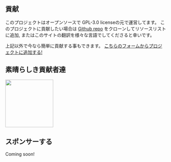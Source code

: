 ## 貢献

このプロジェクトはオープンソースで GPL-3.0 licenseの元で運営してます。 このプロジェクトに貢献したい場合は [Github repo](https://github.com/CSumm/helpmepoc) をクローンしてリソースリストに追加, またはこのサイトの翻訳を様々な言語でしてくださると幸いです。

上記以外で今なら簡単に貢献する事もできます。 <a href="https://gallant-ride-34b413.netlify.app/admin">こちらのフォームからプロジェクトに追加する!</a>

## 素晴らしき貢献者達

<a href="https://www.github.com/csumm"> <img width="150px" height="150px" src="/images/carlgithub.png"> </a>

## スポンサーする

Coming soon!
